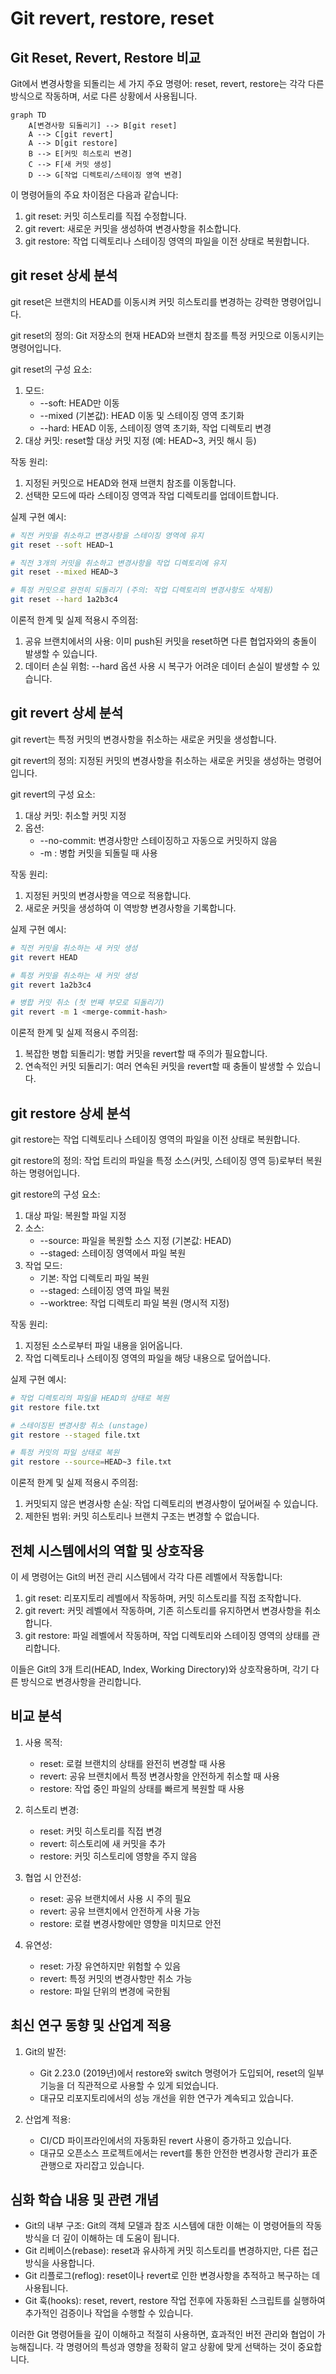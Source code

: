 # Git revert, restore, reset

## Git Reset, Revert, Restore 비교

Git에서 변경사항을 되돌리는 세 가지 주요 명령어: reset, revert, restore는 각각 다른 방식으로 작동하며, 서로 다른 상황에서 사용됩니다.

```mermaid
graph TD
    A[변경사항 되돌리기] --> B[git reset]
    A --> C[git revert]
    A --> D[git restore]
    B --> E[커밋 히스토리 변경]
    C --> F[새 커밋 생성]
    D --> G[작업 디렉토리/스테이징 영역 변경]
```

이 명령어들의 주요 차이점은 다음과 같습니다:
1. git reset: 커밋 히스토리를 직접 수정합니다.
2. git revert: 새로운 커밋을 생성하여 변경사항을 취소합니다.
3. git restore: 작업 디렉토리나 스테이징 영역의 파일을 이전 상태로 복원합니다.

## git reset 상세 분석

git reset은 브랜치의 HEAD를 이동시켜 커밋 히스토리를 변경하는 강력한 명령어입니다.

git reset의 정의:
Git 저장소의 현재 HEAD와 브랜치 참조를 특정 커밋으로 이동시키는 명령어입니다.

git reset의 구성 요소:
1. 모드:
   - --soft: HEAD만 이동
   - --mixed (기본값): HEAD 이동 및 스테이징 영역 초기화
   - --hard: HEAD 이동, 스테이징 영역 초기화, 작업 디렉토리 변경
2. 대상 커밋: reset할 대상 커밋 지정 (예: HEAD~3, 커밋 해시 등)

작동 원리:
1. 지정된 커밋으로 HEAD와 현재 브랜치 참조를 이동합니다.
2. 선택한 모드에 따라 스테이징 영역과 작업 디렉토리를 업데이트합니다.

실제 구현 예시:

```bash
# 직전 커밋을 취소하고 변경사항을 스테이징 영역에 유지
git reset --soft HEAD~1

# 직전 3개의 커밋을 취소하고 변경사항을 작업 디렉토리에 유지
git reset --mixed HEAD~3

# 특정 커밋으로 완전히 되돌리기 (주의: 작업 디렉토리의 변경사항도 삭제됨)
git reset --hard 1a2b3c4
```

이론적 한계 및 실제 적용시 주의점:
1. 공유 브랜치에서의 사용: 이미 push된 커밋을 reset하면 다른 협업자와의 충돌이 발생할 수 있습니다.
2. 데이터 손실 위험: --hard 옵션 사용 시 복구가 어려운 데이터 손실이 발생할 수 있습니다.

## git revert 상세 분석

git revert는 특정 커밋의 변경사항을 취소하는 새로운 커밋을 생성합니다.

git revert의 정의:
지정된 커밋의 변경사항을 취소하는 새로운 커밋을 생성하는 명령어입니다.

git revert의 구성 요소:
1. 대상 커밋: 취소할 커밋 지정
2. 옵션:
   - --no-commit: 변경사항만 스테이징하고 자동으로 커밋하지 않음
   - -m <parent-number>: 병합 커밋을 되돌릴 때 사용

작동 원리:
1. 지정된 커밋의 변경사항을 역으로 적용합니다.
2. 새로운 커밋을 생성하여 이 역방향 변경사항을 기록합니다.

실제 구현 예시:

```bash
# 직전 커밋을 취소하는 새 커밋 생성
git revert HEAD

# 특정 커밋을 취소하는 새 커밋 생성
git revert 1a2b3c4

# 병합 커밋 취소 (첫 번째 부모로 되돌리기)
git revert -m 1 <merge-commit-hash>
```

이론적 한계 및 실제 적용시 주의점:
1. 복잡한 병합 되돌리기: 병합 커밋을 revert할 때 주의가 필요합니다.
2. 연속적인 커밋 되돌리기: 여러 연속된 커밋을 revert할 때 충돌이 발생할 수 있습니다.

## git restore 상세 분석

git restore는 작업 디렉토리나 스테이징 영역의 파일을 이전 상태로 복원합니다.

git restore의 정의:
작업 트리의 파일을 특정 소스(커밋, 스테이징 영역 등)로부터 복원하는 명령어입니다.

git restore의 구성 요소:
1. 대상 파일: 복원할 파일 지정
2. 소스:
   - --source: 파일을 복원할 소스 지정 (기본값: HEAD)
   - --staged: 스테이징 영역에서 파일 복원
3. 작업 모드:
   - 기본: 작업 디렉토리 파일 복원
   - --staged: 스테이징 영역 파일 복원
   - --worktree: 작업 디렉토리 파일 복원 (명시적 지정)

작동 원리:
1. 지정된 소스로부터 파일 내용을 읽어옵니다.
2. 작업 디렉토리나 스테이징 영역의 파일을 해당 내용으로 덮어씁니다.

실제 구현 예시:

```bash
# 작업 디렉토리의 파일을 HEAD의 상태로 복원
git restore file.txt

# 스테이징된 변경사항 취소 (unstage)
git restore --staged file.txt

# 특정 커밋의 파일 상태로 복원
git restore --source=HEAD~3 file.txt
```

이론적 한계 및 실제 적용시 주의점:
1. 커밋되지 않은 변경사항 손실: 작업 디렉토리의 변경사항이 덮어써질 수 있습니다.
2. 제한된 범위: 커밋 히스토리나 브랜치 구조는 변경할 수 없습니다.

## 전체 시스템에서의 역할 및 상호작용

이 세 명령어는 Git의 버전 관리 시스템에서 각각 다른 레벨에서 작동합니다:

1. git reset: 리포지토리 레벨에서 작동하며, 커밋 히스토리를 직접 조작합니다.
2. git revert: 커밋 레벨에서 작동하며, 기존 히스토리를 유지하면서 변경사항을 취소합니다.
3. git restore: 파일 레벨에서 작동하며, 작업 디렉토리와 스테이징 영역의 상태를 관리합니다.

이들은 Git의 3개 트리(HEAD, Index, Working Directory)와 상호작용하며, 각기 다른 방식으로 변경사항을 관리합니다.

## 비교 분석

1. 사용 목적:
   - reset: 로컬 브랜치의 상태를 완전히 변경할 때 사용
   - revert: 공유 브랜치에서 특정 변경사항을 안전하게 취소할 때 사용
   - restore: 작업 중인 파일의 상태를 빠르게 복원할 때 사용

2. 히스토리 변경:
   - reset: 커밋 히스토리를 직접 변경
   - revert: 히스토리에 새 커밋을 추가
   - restore: 커밋 히스토리에 영향을 주지 않음

3. 협업 시 안전성:
   - reset: 공유 브랜치에서 사용 시 주의 필요
   - revert: 공유 브랜치에서 안전하게 사용 가능
   - restore: 로컬 변경사항에만 영향을 미치므로 안전

4. 유연성:
   - reset: 가장 유연하지만 위험할 수 있음
   - revert: 특정 커밋의 변경사항만 취소 가능
   - restore: 파일 단위의 변경에 국한됨

## 최신 연구 동향 및 산업계 적용

1. Git의 발전:
   - Git 2.23.0 (2019년)에서 restore와 switch 명령어가 도입되어, reset의 일부 기능을 더 직관적으로 사용할 수 있게 되었습니다.
   - 대규모 리포지토리에서의 성능 개선을 위한 연구가 계속되고 있습니다.

2. 산업계 적용:
   - CI/CD 파이프라인에서의 자동화된 revert 사용이 증가하고 있습니다.
   - 대규모 오픈소스 프로젝트에서는 revert를 통한 안전한 변경사항 관리가 표준 관행으로 자리잡고 있습니다.

## 심화 학습 내용 및 관련 개념

- Git의 내부 구조: Git의 객체 모델과 참조 시스템에 대한 이해는 이 명령어들의 작동 방식을 더 깊이 이해하는 데 도움이 됩니다.
- Git 리베이스(rebase): reset과 유사하게 커밋 히스토리를 변경하지만, 다른 접근 방식을 사용합니다.
- Git 리플로그(reflog): reset이나 revert로 인한 변경사항을 추적하고 복구하는 데 사용됩니다.
- Git 훅(hooks): reset, revert, restore 작업 전후에 자동화된 스크립트를 실행하여 추가적인 검증이나 작업을 수행할 수 있습니다.

이러한 Git 명령어들을 깊이 이해하고 적절히 사용하면, 효과적인 버전 관리와 협업이 가능해집니다. 각 명령어의 특성과 영향을 정확히 알고 상황에 맞게 선택하는 것이 중요합니다.
